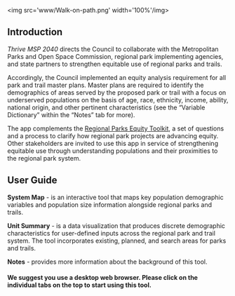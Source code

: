 
<img src='www/Walk-on-path.png' width='100%'/img>

## Introduction

*Thrive MSP 2040* directs the Council to collaborate with the
Metropolitan Parks and Open Space Commission, regional park implementing
agencies, and state partners to strengthen equitable use of regional
parks and trails.

Accordingly, the Council implemented an equity analysis requirement for
all park and trail master plans. Master plans are required to identify
the demographics of areas served by the proposed park or trail with a
focus on underserved populations on the basis of age, race, ethnicity,
income, ability, national origin, and other pertinent characteristics
(see the “Variable Dictionary” within the “Notes” tab for more).

The app complements the [Regional Parks Equity
Toolkit](https://metrocouncil.org/parks/Planning/Parks-Equity-Toolkit.aspx),
a set of questions and a process to clarify how regional park projects
are advancing equity. Other stakeholders are invited to use this app in
service of strengthening equitable use through understanding populations
and their proximities to the regional park system.

## User Guide

**System Map** - is an interactive tool that maps key population
demographic variables and population size information alongside regional
parks and trails.

**Unit Summary** - is a data visualization that produces discrete
demographic characteristics for user-defined inputs across the regional
park and trail system. The tool incorporates existing, planned, and
search areas for parks and trails.
<!-- Within this tab, there are **weighted averages** which will be suitable for most users, a **buffer map** which illustrates the buffer zones geospatially, and the option for users to **download tabular data**. -->

<!-- **Population Growth** - is an interactive map which allows users to view estimated population growth through 2040 alongside regional parks and trails. -->

**Notes** - provides more information about the background of this tool.

#### **We suggest you use a desktop web browser. Please click on the individual tabs on the top to start using this tool.**
